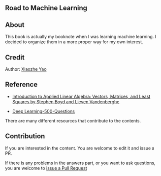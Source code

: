 ## Road to Machine Learning

## About

This book is actually my booknote when I was learning machine learning. I decided to organize them in a more proper way for my own interest.

## Credit

Author: [Xiaozhe Yao](https://xzyaoi.github.io/)

## Reference

* [Introduction to Applied Linear Algebra: Vectors, Matrices, and Least Squares by Stephen Boyd and Lieven Vandenberghe](http://vmls-book.stanford.edu/vmls.pdf)

* [Deep Learning-500-Questions](https://github.com/scutan90/DeepLearning-500-questions)

There are many different resources that contribute to the contents.

## Contribution

If you are interested in the content. You are welcome to edit it and issue a PR.

If there is any problems in the answers part, or you want to ask questions, you are welcome to [issue a Pull Request](https://github.com/xzyaoi/qaml/issues/new)